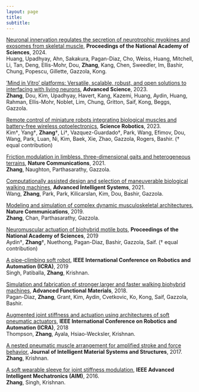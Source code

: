```yaml
---
layout: page
title: 
subtitle:
---
```


[Neuronal innervation regulates the secretion of neurotrophic myokines and exosomes from
skeletal muscle](https://www.pnas.org/doi/10.1073/pnas.2313590121), **Proceedings of the National Academy of Sciences**, 2024.
<br />Huang, Upadhyay, Ahn, Sakakura, Pagan-Diaz, Cho, Weiss, Huang, Mitchell, Li, Tan, Deng, Ellis-Mohr, Dou, **Zhang**, Kang,
Chen, Sweedler, Im, Bashir, Chung, Popescu, Gillette, Gazzola, Kong.

[’Mind in Vitro’ platforms: Versatile, scalable, robust, and open solutions to interfacing with living neurons](https://onlinelibrary.wiley.com/doi/10.1002/advs.202306826), **Advanced Science**, 2023.
<br />**Zhang**, Dou, Kim, Upadhyay, Havert, Kang, Kazemi, Huang, Aydin, Huang, Rahman, Ellis-Mohr, Noblet, Lim, Chung, Gritton, Saif, Kong, Beggs, Gazzola. 

[Remote control of miniature robots integrating biological muscles and battery-free wireless optoelectronics](https://www.science.org/doi/10.1126/scirobotics.add1053),
**Science Robotics**, 2023. 
<br />Kim†, Yang†, **Zhang**†, Li†, Vazquez-Guardado†, Park, Wang, Efimov, Dou, Wang, Park, Luan, Ni, Kim, Baek, Xie, Zhao,
Gazzola, Rogers, Bashir. († equal contribution)

[Friction modulation in limbless, three-dimensional gaits and heterogeneous terrains](https://www.nature.com/articles/s41467-021-26276-x#Sec12), **Nature Communications**, 2021.
<br />**Zhang**, Naughton, Parthasarathy, Gazzola.

[Computationally assisted design and selection of maneuverable biological walking machines](https://onlinelibrary.wiley.com/doi/abs/10.1002/aisy.202000237), **Advanced Intelligent Systems**, 2021.
<br />Wang, **Zhang**, Park, Park, Kilicarslan, Kim, Dou, Bashir, Gazzola. 

[Modeling and simulation of complex dynamic musculoskeletal architectures](https://www.nature.com/articles/s41467-019-12759-5#Sec18), **Nature Communications**, 2019.
<br />**Zhang**, Chan, Parthasarathy, Gazzola.

[Neuromuscular actuation of biohybrid motile bots](https://www.pnas.org/doi/abs/10.1073/pnas.1907051116), **Proceedings of the National Academy of Sciences**, 2019 
<br />Aydin†, **Zhang**†, Nuethong, Pagan-Diaz, Bashir, Gazzola, Saif. († equal contribution)

[A pipe-climbing soft robot](https://ieeexplore.ieee.org/abstract/document/8793815), **IEEE International Conference on Robotics and Automation (ICRA)**, 2019
<br />Singh, Patiballa, **Zhang**, Krishnan.

[Simulation and fabrication of stronger,larger and faster walking biohybrid machines](https://onlinelibrary.wiley.com/doi/abs/10.1002/adfm.201801145), **Advanced Functional Materials**, 2018.
<br />Pagan-Diaz, **Zhang**, Grant, Kim, Aydin, Cvetkovic, Ko, Kong, Saif, Gazzola, Bashir. 

[Augmented joint stiffness and actuation using architectures of soft pneumatic actuators](https://ieeexplore.ieee.org/abstract/document/8460746), **IEEE International Conference on Robotics and Automation (ICRA)**, 2018
<br />Thompson, **Zhang**, Ayala, Hsiao-Wecksler, Krishnan.

[A nested pneumatic muscle arrangement for amplified stroke and force behavior](https://journals.sagepub.com/doi/abs/10.1177/1045389X17730920), **Journal of Intelligent Material Systems and Structures**, 2017.
<br />**Zhang**, Krishnan. 

[A soft wearable sleeve for joint stiffness modulation](https://ieeexplore.ieee.org/abstract/document/7576777), **IEEE Advanced Intelligent Mechatronics (AIM)**, 2016.
<br />**Zhang**, Singh, Krishnan.  


